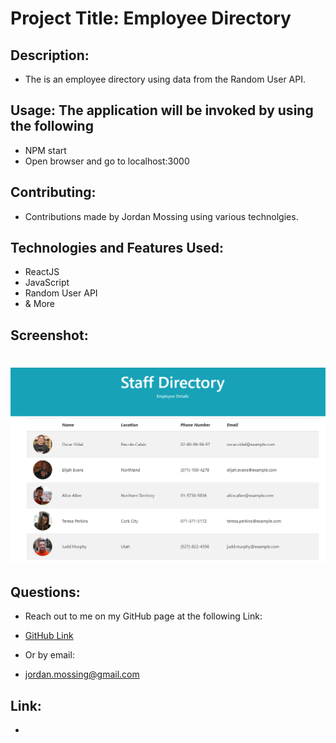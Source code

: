 # Project Title: Employee Directory

## Description: 
* The is an employee directory using data from the Random User API.


 ## Usage: The application will be invoked by using the following

 * NPM start
 * Open browser and go to localhost:3000
 
 ## Contributing:
 * Contributions made by Jordan Mossing using various technolgies.

 ## Technologies and Features Used: 
 * ReactJS
 * JavaScript
 * Random User API
 * & More

## Screenshot:

# ![Image](./ScreenShot.PNG)


## Questions:
* Reach out to me on my GitHub page at the following Link:
* [GitHub Link](http://github.com/jmo1point0)  

* Or by email: 
* jordan.mossing@gmail.com

## Link:
* 
 